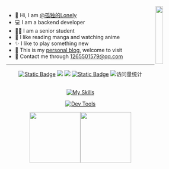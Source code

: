 <img align="right" src="https://s2.loli.net/2025/02/21/QSPZr2IjHEW8Bpz.gif" width="20%"/> 

- 👋 Hi, I am [@孤独的Lonely](https://github.com/caolib)
- 💻 I am a backend developer
- 🧑‍🎓 I am a senior student
- 🩷 I like reading manga and watching anime
- ✨ I like to play something new
- 🔗 This is my [personal blog](https://clb.pages.dev), welcome to visit
- 📧 Contact me through 1265501579@qq.com

---

<!-- 个人资料徽标 -->
<div align="center">
        <a href="https://space.bilibili.com/441126797"><img alt="Static Badge" src="https://img.shields.io/badge/bilibili-white?logo=bilibili&labelColor=white&color=%23fb7299"></a>
    <a href="https://blog.caolib.us.kg"><img src="https://img.shields.io/badge/blog-学海无涯-white?logoColor=blue&labelColor=blue&color=red"></a>
    <a href="https://caolib.pages.dev"><img src="https://img.shields.io/badge/blog-平凡世界-white?logoColor=blue&labelColor=blue&color=red"></a>
    <a href="https://gitee.com/clibin"><img alt="Static Badge" src="https://img.shields.io/badge/bin-white?logo=gitee&color=%23C71D23"></a>
    <img src="https://komarev.com/ghpvc/?username=caolib&label=Views&color=0e75b6&style=flat" alt="访问量统计"/>
</br>
  <div>&nbsp;</div>

<!-- skills -->
[![My Skills](https://skillicons.dev/icons?i=java,spring,mysql,redis,vue,tauri,js,css,md&theme=light)](https://skillicons.dev)

<!-- tools -->
[![Dev Tools](https://skillicons.dev/icons?i=idea,vscode,webstorm,git,github,pnpm,maven,cloudflare,vite&theme=light)](https://skillicons.dev)

<!-- 提交分析 -->
<img align="" height="137px" src="https://github-readme-stats.vercel.app/api?username=caolib&hide_title=true&hide_border=true&show_icons=true&include_all_commits=true&line_height=21&bg_color=0,EC6C6C,FFD479,FFFC79,73FA79&theme=graywhite&locale=cn" /><img align="" height="137px" src="https://github-readme-stats.vercel.app/api/top-langs/?username=caolib&hide_title=true&hide_border=true&layout=compact&bg_color=0,73FA79,73FDFF,D783FF&theme=graywhite&locale=cn&size_weight=0.5&count_weight=0.5&hide=html,css&langs_count=6" />
